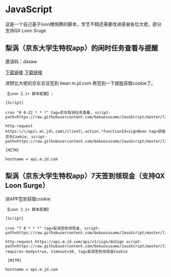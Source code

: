 # JavaScript

这是一个自己基于loon瞎倒腾的脚本，学艺不精还需要改进感谢各位大佬，部分支持QX Loon Sruge


## 梨涡（京东大学生特权app）的闲时任务查看与提醒
邀请码：dasaw 

[下载链接]( http://2do.jd.com/events/red-envelopes/?inviter=1236228340192960513&channel=cash&extParam=1260048962852974594#/)
[下载链接](https://2do.jd.com/events/red-envelopes2?inviter=1236228340192960513&channel=cash&extParam=1260048962852974594#/)

进野比大佬的京东京豆签到 bean.m.jd.com 再签到一下就能获取cookie了。
```properties
【Loon 2.1+ 脚本配置】:

[Script]  

cron "0 0-22 * * *" tag=京东梨涡任务查看, script-path=https://raw.githubusercontent.com/bokuosusume/JavaScript/master/liwo/liwotaskview.js 

http-request https:\/\/api\.m\.jd\.com\/client\.action.*functionId=signBean tag=获取京东Cookie, script-path=https://raw.githubusercontent.com/bokuosusume/JavaScript/master/liwo/liwocookie.js 

[MITM]  

hostname = api.m.jd.com
```

## 梨涡（京东大学生特权app）7天签到领现金（支持QX Loon Surge）

进APP签到获取cookie
```properties
【Loon 2.1+ 脚本配置】

[Script]

cron "7 0 * * *" tag=梨涡签到领现金, script-path=https://raw.githubusercontent.com/bokuosusume/JavaScript/master/liwo/7days.js

http-request https://api.m.jd.com/api/v1/sign/doSign script-path=https://raw.githubusercontent.com/bokuosusume/JavaScript/master/liwo/7dayscookie.js, requires-body=true, timeout=10, tag=梨涡签到领现金Cookie

 [MITM]

hostname = api.m.jd.com

```
